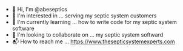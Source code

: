 - 👋 Hi, I'm @abeseptics
- 👀 I'm interested in ... serving my septic system customers
- 🚽 I'm currently learning ... how to write code for my septic system software
- 🧠 I'm looking to collaborate on ... my septic system softward
- 📬 How to reach me ... https://www.thesepticsystemexperts.com
